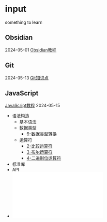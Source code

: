 # input
something to learn
## Obsidian
2024-05-01
[Obsidian教程](PKM/Obsidian教程.md)
## Git
2024-05-13
[Git知识点](code/Git/Git知识点.md)
## JavaScript
[JavaScript教程](code/JavaScript/教程笔记/JavaScript教程.md)
2024-05-15
- 语法构造
	- 基本语法
	- 数据类型
		- [9-数据类型转换](code/JavaScript/2-语法构造/2-数据类型/9-数据类型转换.md)
	- 运算符
		- [2-比较运算符](code/JavaScript/2-语法构造/3-运算符/2-比较运算符.md)
		- [3-布尔运算符](code/JavaScript/2-语法构造/3-运算符/3-布尔运算符.md)
		- [4-二进制位运算符](code/JavaScript/2-语法构造/3-运算符/4-二进制位运算符.md)
- 标准库
- API
- ![JavaScript知识框架](code/JavaScript/JavaScript知识框架.md)